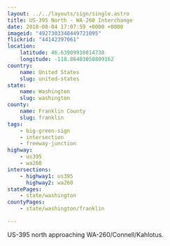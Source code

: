 ```yaml
---
layout: ../../layouts/sign/single.astro
title: US-395 North - WA-260 Interchange
date: 2018-08-04 17:07:59 +0000 +0000
imageid: "4927303348449721095"
flickrid: "44142397061"
location:
    latitude: 46.63909910814738
    longitude: -118.86403050809162
country:
    name: United States
    slug: united-states
state:
    name: Washington
    slug: washington
county:
    name: Franklin County
    slug: franklin
tags:
    - big-green-sign
    - intersection
    - freeway-junction
highway:
    - us395
    - wa260
intersections:
    - highway1: us395
      highway2: wa260
statePages:
    - state/washington
countyPages:
    - state/washington/franklin

---
```

US-395 north approaching WA-260/Connell/Kahlotus.